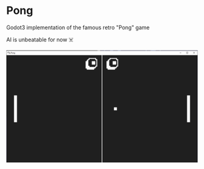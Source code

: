 # Pong

Godot3 implementation of the famous retro "Pong" game

AI is unbeatable for now ☠️

![screenshot](https://raw.githubusercontent.com/Crossfire972/pong/master/img/screenshot.jpg)
